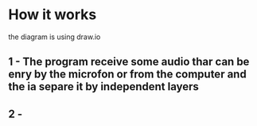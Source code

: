 # How it works

the diagram is using draw.io


## 1 - The program receive some audio thar can be enry by the microfon or from the computer and the ia separe it by independent layers

## 2 - 




